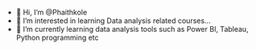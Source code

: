 - 👋 Hi, I’m @Phaithkole
- 👀 I’m interested in learning Data analysis related courses...
- 🌱 I’m currently learning data analysis tools such as Power BI, Tableau, Python programming etc

<!---
Phaithkole/Phaithkole is a ✨ special ✨ repository because its `README.md` (this file) appears on your GitHub profile.
You can click the Preview link to take a look at your changes.
--->
